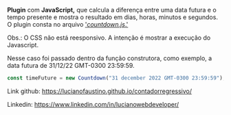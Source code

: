 **Plugin** com **JavaScript,** que calcula a diferença entre uma data futura e o tempo presente e mostra o resultado em dias, horas, minutos e segundos. O plugin consta no arquivo ['_countdown.js_.'](https://github.com/lucianofaustino/contadorregressivo/blob/master/countdown.js "código")

Obs.: O CSS não está reesponsivo. A intenção é mostrar a execução do Javascript.

Nesse caso foi passado dentro da função construtora, como exemplo, a data futura de 31/12/22 GMT-0300 23:59:59.

```js
const timeFuture = new Countdown("31 december 2022 GMT-0300 23:59:59");
```
Link github: <https://lucianofaustino.github.io/contadorregressivo/>

Linkedin: <https://www.linkedin.com/in/lucianowebdeveloper/>
